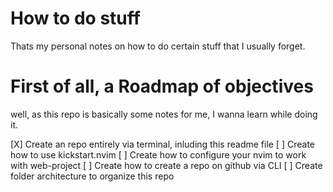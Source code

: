 # How to do stuff
Thats my personal notes on how to do certain stuff that I usually forget.

# First of all, a Roadmap of objectives
well, as this repo is basically some notes for me, I wanna learn while doing it.

[X] Create an repo entirely via terminal, inluding this readme file
[ ] Create how to use kickstart.nvim
[ ] Create how to configure your nvim to work with web-project
[ ] Create how to create a repo on github via CLI
[ ] Create folder architecture to organize this repo


